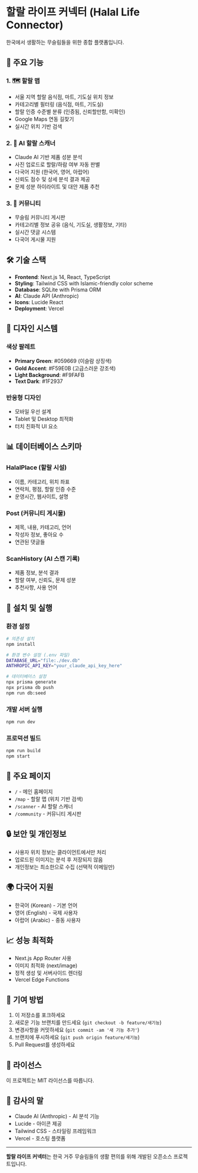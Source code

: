 # 할랄 라이프 커넥터 (Halal Life Connector)

한국에서 생활하는 무슬림들을 위한 종합 플랫폼입니다.

## 🌟 주요 기능

### 1. 🗺 할랄 맵
- 서울 지역 할랄 음식점, 마트, 기도실 위치 정보
- 카테고리별 필터링 (음식점, 마트, 기도실)
- 할랄 인증 수준별 분류 (인증됨, 신뢰할만함, 미확인)
- Google Maps 연동 길찾기
- 실시간 위치 기반 검색

### 2. 🤖 AI 할랄 스캐너
- Claude AI 기반 제품 성분 분석
- 사진 업로드로 할랄/하람 여부 자동 판별
- 다국어 지원 (한국어, 영어, 아랍어)
- 신뢰도 점수 및 상세 분석 결과 제공
- 문제 성분 하이라이트 및 대안 제품 추천

### 3. 👥 커뮤니티
- 무슬림 커뮤니티 게시판
- 카테고리별 정보 공유 (음식, 기도실, 생활정보, 기타)
- 실시간 댓글 시스템
- 다국어 게시물 지원

## 🛠 기술 스택

- **Frontend**: Next.js 14, React, TypeScript
- **Styling**: Tailwind CSS with Islamic-friendly color scheme
- **Database**: SQLite with Prisma ORM
- **AI**: Claude API (Anthropic)
- **Icons**: Lucide React
- **Deployment**: Vercel

## 🎨 디자인 시스템

### 색상 팔레트
- **Primary Green**: #059669 (이슬람 상징색)
- **Gold Accent**: #F59E0B (고급스러운 강조색)
- **Light Background**: #F9FAFB
- **Text Dark**: #1F2937

### 반응형 디자인
- 모바일 우선 설계
- Tablet 및 Desktop 최적화
- 터치 친화적 UI 요소

## 📊 데이터베이스 스키마

### HalalPlace (할랄 시설)
- 이름, 카테고리, 위치 좌표
- 연락처, 평점, 할랄 인증 수준
- 운영시간, 웹사이트, 설명

### Post (커뮤니티 게시물)
- 제목, 내용, 카테고리, 언어
- 작성자 정보, 좋아요 수
- 연관된 댓글들

### ScanHistory (AI 스캔 기록)
- 제품 정보, 분석 결과
- 할랄 여부, 신뢰도, 문제 성분
- 추천사항, 사용 언어

## 🚀 설치 및 실행

### 환경 설정
```bash
# 의존성 설치
npm install

# 환경 변수 설정 (.env 파일)
DATABASE_URL="file:./dev.db"
ANTHROPIC_API_KEY="your_claude_api_key_here"

# 데이터베이스 설정
npx prisma generate
npx prisma db push
npm run db:seed
```

### 개발 서버 실행
```bash
npm run dev
```

### 프로덕션 빌드
```bash
npm run build
npm start
```

## 📱 주요 페이지

- `/` - 메인 홈페이지
- `/map` - 할랄 맵 (위치 기반 검색)
- `/scanner` - AI 할랄 스캐너
- `/community` - 커뮤니티 게시판

## 🔒 보안 및 개인정보

- 사용자 위치 정보는 클라이언트에서만 처리
- 업로드된 이미지는 분석 후 저장되지 않음
- 개인정보는 최소한으로 수집 (선택적 이메일만)

## 🌍 다국어 지원

- 한국어 (Korean) - 기본 언어
- 영어 (English) - 국제 사용자
- 아랍어 (Arabic) - 중동 사용자

## 📈 성능 최적화

- Next.js App Router 사용
- 이미지 최적화 (next/image)
- 정적 생성 및 서버사이드 렌더링
- Vercel Edge Functions

## 🤝 기여 방법

1. 이 저장소를 포크하세요
2. 새로운 기능 브랜치를 만드세요 (`git checkout -b feature/새기능`)
3. 변경사항을 커밋하세요 (`git commit -am '새 기능 추가'`)
4. 브랜치에 푸시하세요 (`git push origin feature/새기능`)
5. Pull Request를 생성하세요

## 📄 라이선스

이 프로젝트는 MIT 라이선스를 따릅니다.

## 🙏 감사의 말

- Claude AI (Anthropic) - AI 분석 기능
- Lucide - 아이콘 제공
- Tailwind CSS - 스타일링 프레임워크
- Vercel - 호스팅 플랫폼

---

**할랄 라이프 커넥터**는 한국 거주 무슬림들의 생활 편의를 위해 개발된 오픈소스 프로젝트입니다.